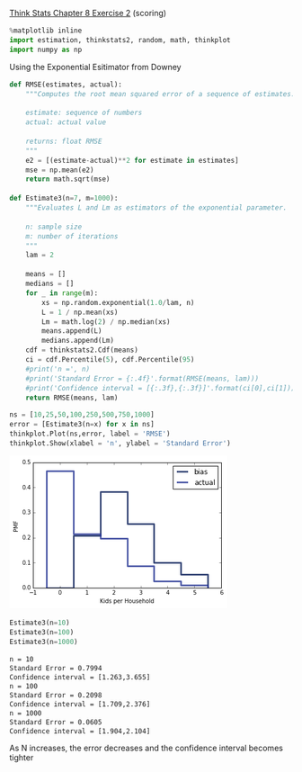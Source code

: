 [Think Stats Chapter 8 Exercise 2](http://greenteapress.com/thinkstats2/html/thinkstats2009.html#toc77) (scoring)


```python
%matplotlib inline
import estimation, thinkstats2, random, math, thinkplot
import numpy as np
```

Using the Exponential Esitimator from Downey


```python
def RMSE(estimates, actual):
    """Computes the root mean squared error of a sequence of estimates.

    estimate: sequence of numbers
    actual: actual value

    returns: float RMSE
    """
    e2 = [(estimate-actual)**2 for estimate in estimates]
    mse = np.mean(e2)
    return math.sqrt(mse)

def Estimate3(n=7, m=1000):
    """Evaluates L and Lm as estimators of the exponential parameter.

    n: sample size
    m: number of iterations
    """
    lam = 2

    means = []
    medians = []
    for _ in range(m):
        xs = np.random.exponential(1.0/lam, n)
        L = 1 / np.mean(xs)
        Lm = math.log(2) / np.median(xs)
        means.append(L)
        medians.append(Lm)
    cdf = thinkstats2.Cdf(means)
    ci = cdf.Percentile(5), cdf.Percentile(95)
    #print('n =', n)
    #print('Standard Error = {:.4f}'.format(RMSE(means, lam)))
    #print('Confidence interval = [{:.3f},{:.3f}]'.format(ci[0],ci[1]))
    return RMSE(means, lam)
```


```python
ns = [10,25,50,100,250,500,750,1000]
error = [Estimate3(n=x) for x in ns]
thinkplot.Plot(ns,error, label = 'RMSE')
thinkplot.Show(xlabel = 'n', ylabel = 'Standard Error')
```

![png](output_3_0.png)

```python
Estimate3(n=10)
Estimate3(n=100)
Estimate3(n=1000)
```

    n = 10
    Standard Error = 0.7994
    Confidence interval = [1.263,3.655]
    n = 100
    Standard Error = 0.2098
    Confidence interval = [1.709,2.376]
    n = 1000
    Standard Error = 0.0605
    Confidence interval = [1.904,2.104]


As N increases, the error decreases and the confidence interval becomes tighter
